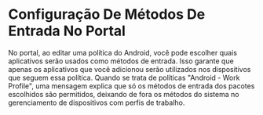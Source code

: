 # Configuração De Métodos De Entrada No Portal

No portal, ao editar uma política do Android, você pode escolher quais aplicativos serão usados como métodos de entrada. Isso garante que apenas os aplicativos que você adicionou serão utilizados nos dispositivos que seguem essa política. Quando se trata de políticas "Android - Work Profile", uma mensagem explica que só os métodos de entrada dos pacotes escolhidos são permitidos, deixando de fora os métodos do sistema no gerenciamento de dispositivos com perfis de trabalho.
